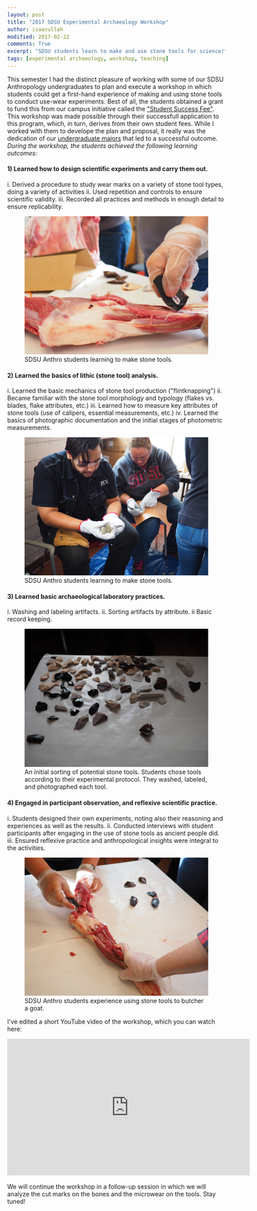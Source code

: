 ```yaml
---
layout: post
title: "2017 SDSU Experimental Archaeology Workshop"
author: isaacullah
modified: 2017-02-22
comments: True
excerpt: "SDSU students learn to make and use stone tools for science!"
tags: [experimental archaeology, workshop, teaching]
---
```

This semester I had the distinct pleasure of working with some of our SDSU Anthropology undergraduates to plan and execute a workshop in which students could get a first-hand experience of making and using stone tools to conduct use-wear experiments. Best of all, the students obtained a grant to fund this from our campus initiative called the ["Student Success Fee"](http://bfa.sdsu.edu/financial/budget/ssfee/). This workshop was made possible through their successfull application to this program, which, in turn, derives from their own student fees. While I worked with them to develope the plan and proposal, it really was the dedication of our [undergraduate majors](http://aas.sdsu.edu/) that led to a successful outcome.
<br>
  _During the workshop, the students achieved the following learning outcomes:_

#### 1) Learned how to design scientific experiments and carry them out.
i. Derived a procedure to study wear marks on a variety of stone tool types, doing a variety of activities
ii. Used repetition and controls to ensure scientific validity.
iii. Recorded all practices and methods in enough detail to ensure replicability.

<figure>
	<a href="/images/ExArchPhotos/OI000009.jpg"><img src="/images/ExArchPhotos/OI000009.jpg" alt="SDSU Anthro students design and follow an experimental procedure designed to study use-wear on different materials."></a>
	<figcaption>SDSU Anthro students learning to make stone tools.</figcaption>
</figure>

#### 2) Learned the basics of lithic (stone tool) analysis.
i. Learned the basic mechanics of stone tool production ("flintknapping")
ii. Became familiar with the stone tool morphology and typology (flakes vs. blades, flake attributes, etc.)
iii. Learned how to measure key attributes of stone tools (use of calipers, essential measurements, etc.)
iv. Learned the basics of photographic documentation and the initial stages of photometric measurements.

<figure>
	<a href="/images/ExArchPhotos/OI000001.jpg"><img src="/images/ExArchPhotos/OI000001.jpg" alt="SDSU Anthro students learning to make stone tools."></a>
	<figcaption>SDSU Anthro students learning to make stone tools.</figcaption>
</figure>

#### 3) Learned basic archaeological laboratory practices.
i. Washing and labeling artifacts.
ii. Sorting artifacts by attribute.
ii Basic record keeping.

<figure>
	<a href="/images/ExArchPhotos/OI000003.jpg"><img src="/images/ExArchPhotos/OI000003.jpg" alt="An initial sorting of potential stone tools."></a>
	<figcaption>An initial sorting of potential stone tools. Students chose tools according to their experimental protocol. They washed, labeled, and photographed each tool.</figcaption>
</figure>

#### 4) Engaged in participant observation, and reflexive scientific practice.
i. Students designed their own experiments, noting also their reasoning and experiences as well as the results.
ii. Conducted interviews with student participants after engaging in the use of stone tools as ancient people did.
iii. Ensured reflexive practice and anthropological insights were integral to the activities.

<figure>
	<a href="/images/ExArchPhotos/OI000016.jpg""><img src="/images/ExArchPhotos/OI000016.jpg" alt="SDSU Anthro students experience using stone tools to butcher a goat."></a>
	<figcaption>SDSU Anthro students experience using stone tools to butcher a goat.</figcaption>
</figure>

I've edited a short YouTube video of the workshop, which you can watch here:

<iframe width="560" height="315" src="https://www.youtube.com/embed/U0FJAOi9siU" frameborder="0" allowfullscreen></iframe>

We will continue the workshop in a follow-up session in which we will analyze the cut marks on the bones and the microwear on the tools. Stay tuned!






